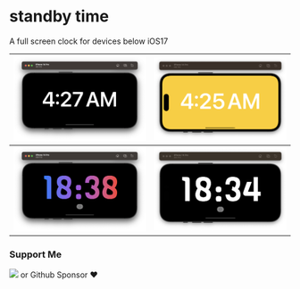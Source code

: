 # standby time 

A full screen clock for devices below iOS17


|  ![black](https://github.com/SemihK/standby/blob/main/screenshot/Ekran%20Resmi%202023-07-21%2004.27.52.png?raw=true)|  ![yellow](https://github.com/SemihK/standby/blob/main/screenshot/Ekran%20Resmi%202023-07-21%2004.26.14.png?raw=true)|
|--|--|
| ![color](https://github.com/SemihK/standby/blob/main/screenshot/Ekran%20Resmi%202023-07-22%2018.38.46.png?raw=true) |![black2](https://github.com/SemihK/standby/blob/main/screenshot/Ekran%20Resmi%202023-07-22%2018.34.56.png?raw=true)  |




### Support Me

<a href="https://www.buymeacoffee.com/semihkesgin"><img src="https://cdn.buymeacoffee.com/buttons/v2/default-yellow.png" width="200" /></a>
or
Github Sponsor ❤️
